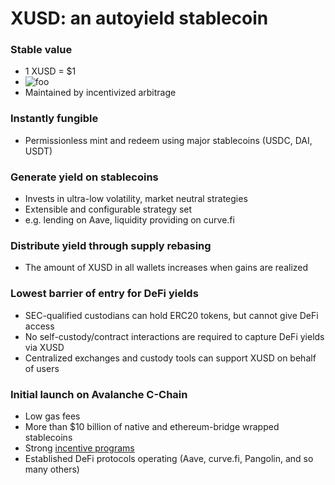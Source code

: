 # XUSD: an autoyield stablecoin
### Stable value
* 1 XUSD = $1
* ![foo](docs/img/logo_128_white.png)
* Maintained by incentivized arbitrage

### Instantly fungible
* Permissionless mint and redeem using major stablecoins (USDC, DAI, USDT)

### Generate yield on stablecoins
* Invests in ultra-low volatility, market neutral strategies
* Extensible and configurable strategy set
* e.g. lending on Aave, liquidity providing on curve.fi

### Distribute yield through supply rebasing
* The amount of XUSD in all wallets increases when gains are realized

### Lowest barrier of entry for DeFi yields
* SEC-qualified custodians can hold ERC20 tokens, but cannot give DeFi access
* No self-custody/contract interactions are required to capture DeFi yields via XUSD
* Centralized exchanges and custody tools can support XUSD on behalf of users

### Initial launch on Avalanche C-Chain
* Low gas fees
* More than $10 billion of native and ethereum-bridge wrapped stablecoins
* Strong [incentive programs](https://medium.com/avalancheavax/avalanche-foundation-announces-180m-defi-incentive-program-d320fdfafff7)
* Established DeFi protocols operating (Aave, curve.fi, Pangolin, and so many others)
